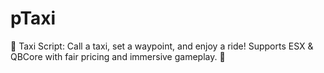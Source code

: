 # pTaxi
🚖 Taxi Script: Call a taxi, set a waypoint, and enjoy a ride! Supports ESX &amp; QBCore with fair pricing and immersive gameplay. 🌟
